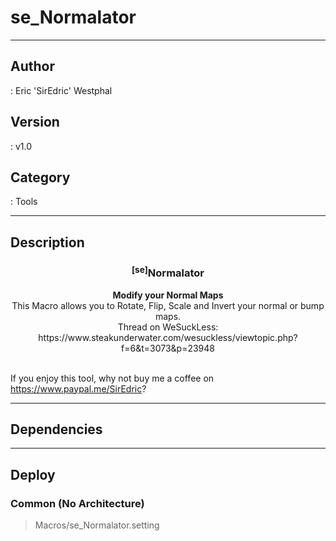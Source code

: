 # se_Normalator
___

## Author
 : Eric 'SirEdric' Westphal

## Version
 : v1.0

## Category
 : Tools
___

## Description
<h3 align="center"><sup>&#91;se&#93;</sup>Normalator</h3><p align="center"><strong>Modify your Normal Maps</strong>
<br>This Macro allows you to Rotate, Flip, Scale and Invert your normal or bump maps.<br>
Thread on WeSuckLess: https://www.steakunderwater.com/wesuckless/viewtopic.php?f=6&t=3073&p=23948<br><br>

If you enjoy this tool, why not buy me a coffee on https://www.paypal.me/SirEdric? </p>


___

## Dependencies


___

## Deploy

### Common (No Architecture)

> Macros/se_Normalator.setting  

